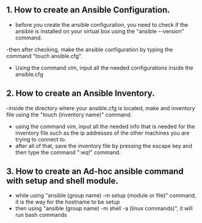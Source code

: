 ## 1. How to create an Ansible Configuration.

- before you create the ansible configuration, you need to check if the ansible is installed
on your virtual box using the "ansible --version" command.

-then after checking, make the ansible configuration by typing the command "touch ansible.cfg".
- Using the command vim, input all the needed configurations inside the ansible.cfg

## 2. How to create an Ansible Inventory.
-inside the directory where your ansible.cfg is located, make and inventory file using
the "touch (inventory name)" command.
- using the command vim, input all the needed info that is needed for the inventory file such
as the ip addresses of the other machines you are trying to connect to.
- after all of that, save the inventory file by pressing the escape key and then type the command
":wq!" command.
## 3. How to create an Ad-hoc ansible command with setup and shell module.
- while using "ansible (group name) -m setup (module or file)" command, it is the way for the 
hostname to be setup
- then using "ansible (group name) -m shell -a (linux commands)", it will run bash commands
